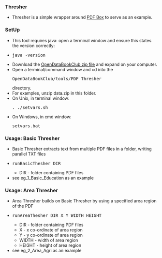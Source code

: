 
### Thresher 

* Thresher is a simple wrapper around [PDF Box](http://pdfbox.apache.org) to serve as an example.

### SetUp

* This tool requires java: open a terminal window and ensure this states the version correctly:
* <pre>java -version</pre>
* Download the [OpenDataBookClub zip file](https://github.com/peidevs/OpenDataBookClub/archive/master.zip) and expand on your computer.
* Open a terminal/command window and cd into the <pre>OpenDataBookClub/tools/PDF_Thresher</pre> directory.
* For examples, unzip data.zip in this folder.
* On Unix, in terminal window: <pre>. ./setvars.sh</pre> 
* On Windows, in cmd window: <pre>setvars.bat</pre> 

### Usage: Basic Thresher
* Basic Thresher extracts text from multiple PDF files in a folder, writing parallel TXT files
* <pre>runBasicThesher DIR</pre> 
  * DIR - folder containing PDF files
* see eg_1_Basic_Education as an example

### Usage: Area Thresher
* Area Thresher builds on Basic Thresher by using a specified area region of the PDF
* <pre>runAreaThesher DIR X Y WIDTH HEIGHT</pre>
  * DIR - folder containing PDF files
  * X - x co-ordinate of area region
  * Y - y co-ordinate of area region
  * WIDTH - width of area region
  * HEIGHT - height of area region 
* see eg_2_Area_Agri as an example

